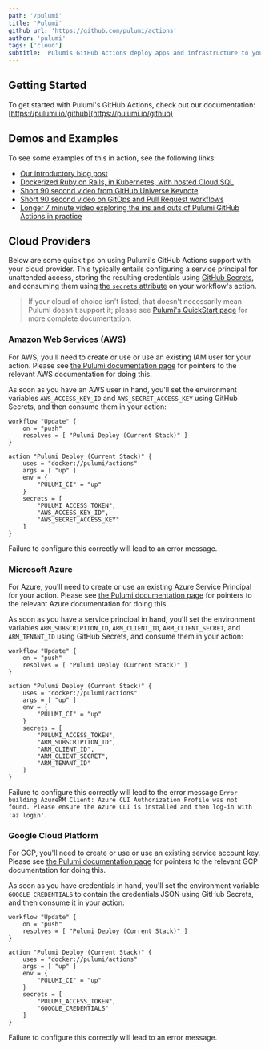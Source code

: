 ```yaml
---
path: '/pulumi'
title: 'Pulumi'
github_url: 'https://github.com/pulumi/actions'
author: 'pulumi'
tags: ['cloud']
subtitle: 'Pulumis GitHub Actions deploy apps and infrastructure to your cloud of choice, using just your favorite language and GitHub. This includes previewing, validating, and collaborating on proposed deployments in the context of Pull Requests, and triggering deployments or promotions between different environments by merging or directly committing code.'
---
```


## Getting Started

To get started with Pulumi's GitHub Actions, check out our documentation: [https://pulumi.io/github](https://pulumi.io/github)

## Demos and Examples

To see some examples of this in action, see the following links:

- [Our introductory blog post](https://blog.pulumi.com/continuous-delivery-to-any-cloud-using-github-actions-and-pulumi)
- [Dockerized Ruby on Rails, in Kubernetes, with hosted Cloud SQL](https://github.com/pulumi/actions-example-gke-rails)
- [Short 90 second video from GitHub Universe Keynote](https://www.youtube.com/watch?v=59SxB2uY9E0)
- [Short 90 second video on GitOps and Pull Request workflows](https://www.youtube.com/watch?v=MKbDVDBuKUA)
- [Longer 7 minute video exploring the ins and outs of Pulumi GitHub Actions in practice](https://www.youtube.com/watch?v=1Et2TkuxqJg)

## Cloud Providers

Below are some quick tips on using Pulumi's GitHub Actions support with your cloud provider. This typically
entails configuring a service principal for unattended access, storing the resulting credentials using
[GitHub Secrets](https://developer.github.com/actions/creating-workflows/storing-secrets/), and consuming
them using [the `secrets` attribute](https://developer.github.com/actions/creating-workflows/workflow-configuration-options/#actions-attributes)
on your workflow's action.

> If your cloud of choice isn't listed, that doesn't necessarily mean Pulumi doesn't support it; please see
> [Pulumi's QuickStart page](https://pulumi.io/quickstart) for more complete documentation.

### Amazon Web Services (AWS)

For AWS, you'll need to create or use or use an existing IAM user for your action. Please see
[the Pulumi documentation page](https://pulumi.io/quickstart/aws/setup.html#environment-variables) for pointers
to the relevant AWS documentation for doing this.

As soon as you have an AWS user in hand, you'll set the environment variables `AWS_ACCESS_KEY_ID` and
`AWS_SECRET_ACCESS_KEY` using GitHub Secrets, and then consume them in your action:

```
workflow "Update" {
    on = "push"
    resolves = [ "Pulumi Deploy (Current Stack)" ]
}

action "Pulumi Deploy (Current Stack)" {
    uses = "docker://pulumi/actions"
    args = [ "up" ]
    env = {
        "PULUMI_CI" = "up"
    }
    secrets = [
        "PULUMI_ACCESS_TOKEN",
        "AWS_ACCESS_KEY_ID",
        "AWS_SECRET_ACCESS_KEY"
    ]
}
```

Failure to configure this correctly will lead to an error message.

### Microsoft Azure

For Azure, you'll need to create or use an existing Azure Service Principal for your action. Please see
[the Pulumi documentation page](https://pulumi.io/quickstart/azure/setup.html#service-principal-authentication) for
pointers to the relevant Azure documentation for doing this.

As soon as you have a service principal in hand, you'll set the environment variables `ARM_SUBSCRIPTION_ID`,
`ARM_CLIENT_ID`, `ARM_CLIENT_SECRET`, and `ARM_TENANT_ID` using GitHub Secrets, and consume them in your action:

```
workflow "Update" {
    on = "push"
    resolves = [ "Pulumi Deploy (Current Stack)" ]
}

action "Pulumi Deploy (Current Stack)" {
    uses = "docker://pulumi/actions"
    args = [ "up" ]
    env = {
        "PULUMI_CI" = "up"
    }
    secrets = [
        "PULUMI_ACCESS_TOKEN",
        "ARM_SUBSCRIPTION_ID",
        "ARM_CLIENT_ID",
        "ARM_CLIENT_SECRET",
        "ARM_TENANT_ID"
    ]
}
```

Failure to configure this correctly will lead to the error message `Error building AzureRM Client: Azure CLI Authorization Profile was not found. Please ensure the Azure CLI is installed and then log-in with 'az login'`.

### Google Cloud Platform

For GCP, you'll need to create or use or use an existing service account key. Please see
[the Pulumi documentation page](https://pulumi.io/quickstart/gcp/setup.html) for pointers
to the relevant GCP documentation for doing this.

As soon as you have credentials in hand, you'll set the environment variable `GOOGLE_CREDENTIALS` to contain the
credentials JSON using GitHub Secrets, and then consume it in your action:

```
workflow "Update" {
    on = "push"
    resolves = [ "Pulumi Deploy (Current Stack)" ]
}

action "Pulumi Deploy (Current Stack)" {
    uses = "docker://pulumi/actions"
    args = [ "up" ]
    env = {
        "PULUMI_CI" = "up"
    }
    secrets = [
        "PULUMI_ACCESS_TOKEN",
        "GOOGLE_CREDENTIALS"
    ]
}
```

Failure to configure this correctly will lead to an error message.
